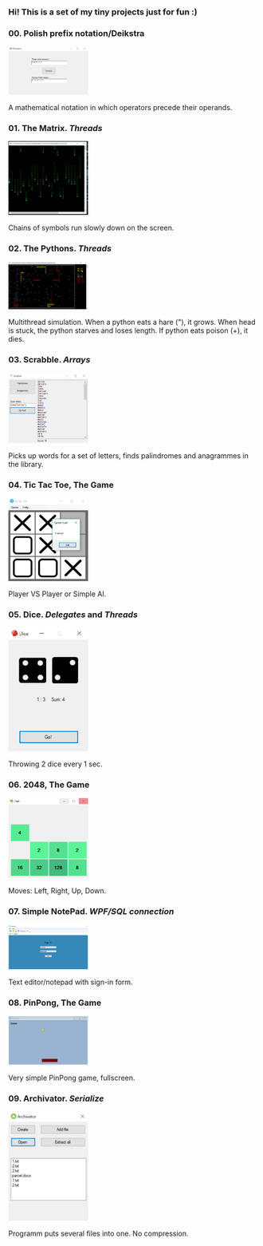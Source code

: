### Hi! This is a set of my tiny projects just for fun :)

### 00. Polish prefix notation/Deikstra

<img src="/Screenshots/00.PNG?raw=true" width="160"/>

A mathematical notation in which operators precede their operands.

### 01. The Matrix. *Threads*

<img src="/Screenshots/01.PNG?raw=true" width="160"/>

Chains of symbols run slowly down on the screen.

### 02. The Pythons. *Threads*

<img src="/Screenshots/02.PNG?raw=true" width="160"/>

Multithread simulation. When a python eats a hare ("), it grows. 
When head is stuck, the python starves and loses length. If python eats poison (+), it dies.

### 03. Scrabble. *Arrays*

<img src="/Screenshots/03.PNG?raw=true" width="160"/>

Picks up words for a set of letters, finds palindromes and anagrammes in the library.

### 04. Tic Tac Toe, The Game

<img src="/Screenshots/04.PNG?raw=true" width="160"/>

Player VS Player or Simple AI.

### 05. Dice. *Delegates* and *Threads*

<img src="/Screenshots/05.PNG?raw=true" width="160"/>

Throwing 2 dice every 1 sec.

### 06. 2048, The Game

<img src="/Screenshots/06.PNG?raw=true" width="160"/>

Moves: Left, Right, Up, Down.

### 07. Simple NotePad. *WPF/SQL connection*

<img src="/Screenshots/07.PNG?raw=true" width="160"/>

Text editor/notepad with sign-in form.

### 08. PinPong, The Game

<img src="/Screenshots/08.PNG?raw=true" width="160"/>

Very simple PinPong game, fullscreen.

### 09. Archivator. *Serialize*

<img src="/Screenshots/09.PNG?raw=true" width="160"/>

Programm puts several files into one. No compression.
